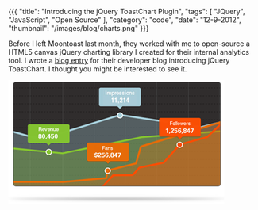 {{{
    "title": "Introducing the jQuery ToastChart Plugin",
    "tags": [ "JQuery", "JavaScript", "Open Source" ],
    "category": "code",
    "date": "12-9-2012",
    "thumbnail": "/images/blog/charts.png"
}}}

Before I left Moontoast last month, they worked with me to open-source a HTML5 canvas jQuery charting library I created for their internal analytics tool. I wrote a [blog entry](http://alphabase.moontoast.com/blog/2012/12/off-the-charts/) for their developer blog introducing jQuery ToastChart. I thought you might be interested to see it.

![JQuery ToastChart](/images/blog/charts2.png)